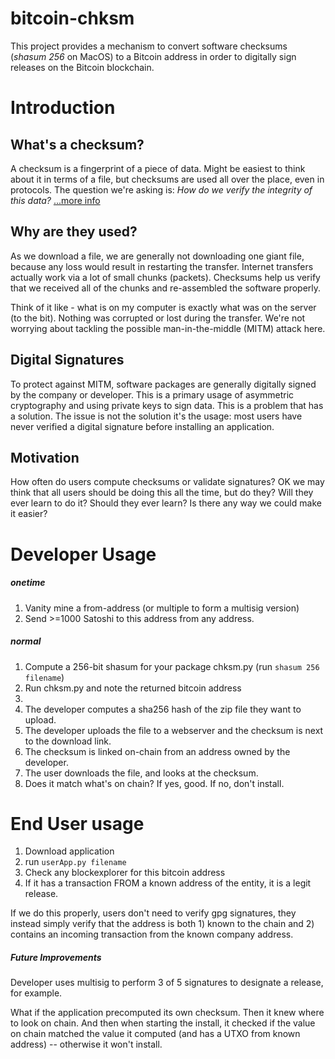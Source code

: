 # bitcoin-chksm
This project provides a mechanism to convert software checksums (_shasum 256_ on MacOS) to a Bitcoin address in order to digitally sign releases on the Bitcoin blockchain.

# Introduction
## What's a checksum?
A checksum is a fingerprint of a piece of data. Might be easiest to think about it in terms of a file, but checksums are used all over the place, even in protocols. The question we're asking is:  _How do we verify the integrity of this data?_ [...more info](https://www.lifewire.com/what-does-checksum-mean-2625825)

## Why are they used?
As we download a file, we are generally not downloading one giant file, because any loss would result in restarting the transfer. Internet transfers actually work via a lot of small chunks (packets). Checksums help us verify that we received all of the chunks and re-assembled the software properly.

Think of it like - what is on my computer is exactly what was on the server (to the bit). Nothing was corrupted or lost during the transfer. We're not worrying about tackling the possible man-in-the-middle (MITM) attack here.

## Digital Signatures
To protect against MITM, software packages are generally digitally signed by the company or developer. This is a primary usage of asymmetric cryptography and using private keys to sign data. This is a problem that has a solution. The issue is not the solution it's the usage:  most users have never verified a digital signature before installing an application.

## Motivation
How often do users compute checksums or validate signatures? OK we may think that all users should be doing this all the time, but do they? Will they ever learn to do it? Should they ever learn? Is there any way we could make it easier?

# Developer Usage
##### onetime
1. Vanity mine a from-address (or multiple to form a multisig version)
2. Send >=1000 Satoshi to this address from any address.

##### normal
1. Compute a 256-bit shasum for your package chksm.py (run `shasum 256 filename`)
2. Run chksm.py and note the returned bitcoin address
3.
2. The developer computes a sha256 hash of the zip file they want to upload.
1. The developer uploads the file to a webserver and the checksum is next to the download link.
1. The checksum is linked on-chain from an address owned by the developer.
1. The user downloads the file, and looks at the checksum.
1. Does it match what's on chain? If yes, good. If no, don't install.

# End User usage
1. Download application
2. run `userApp.py filename`
3. Check any blockexplorer for this bitcoin address
4. If it has a transaction FROM a known address of the entity, it is a legit release.

If we do this properly, users don't need to verify gpg signatures, they instead simply verify that the address is both 1) known to the chain and 2) contains an incoming transaction from the known company address.

##### Future Improvements
Developer uses multisig to perform 3 of 5 signatures to designate a release, for example.

What if the application precomputed its own checksum. Then it knew where to look on chain. And then when starting the install, it checked if the value on chain matched the value it computed (and has a UTXO from known address) -- otherwise it won't install.
